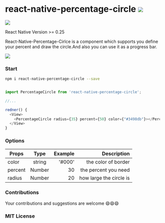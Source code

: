 # react-native-percentage-circle <img src="https://camo.githubusercontent.com/3968e0ea333f986243e5e631b01d1ee2f45552bd/68747470733a2f2f62616467652e667572792e696f2f6a732f72656163742d6e61746976652d7363726f6c6c61626c652d7461622d766965772e737667"/>



<img src="http://img1.vued.vanthink.cn/vuede4474d80623ab3d17f2ca5aeb1ccd194.png"/>

React Native Version >= 0.25

React-Native-Percentage-Cirlce is a component which supports you define your percent and draw the circle.And also you can use it as a progress bar.

<img src="http://img1.vued.vanthink.cn/vued467c4a48f880b36ace99599d3f2d776f.png"/>

### Start 

``` bash
npm i react-native-percentage-circle --save

```

``` js

import PercentageCircle from 'react-native-percentage-circle';

//...

redner() {
  <View>
    <PercentageCircle radius={35} percent={50} color={"#3498db"}></PercentageCircle>  
  </View>
}

```

### Options

| Props        | Type         | Example  | Description  |
| ------------- |:-------------:| -----:|----------:|
| color     | string | '#000' | the color of border |
| percent      | Number      |  30 | the percent you need |
| radius | Number     |    20 | how large the circle is |

### Contributions

Your contributions and suggestions are welcome 😄😄😄

### MIT License



